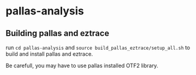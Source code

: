 # pallas-analysis

## Building pallas and eztrace

run
 ```cd pallas-analysis``` and
```source build_pallas_eztrace/setup_all.sh``` 
to build and install pallas and eztrace. 

Be carefull, you may have to use pallas installed OTF2 library.  